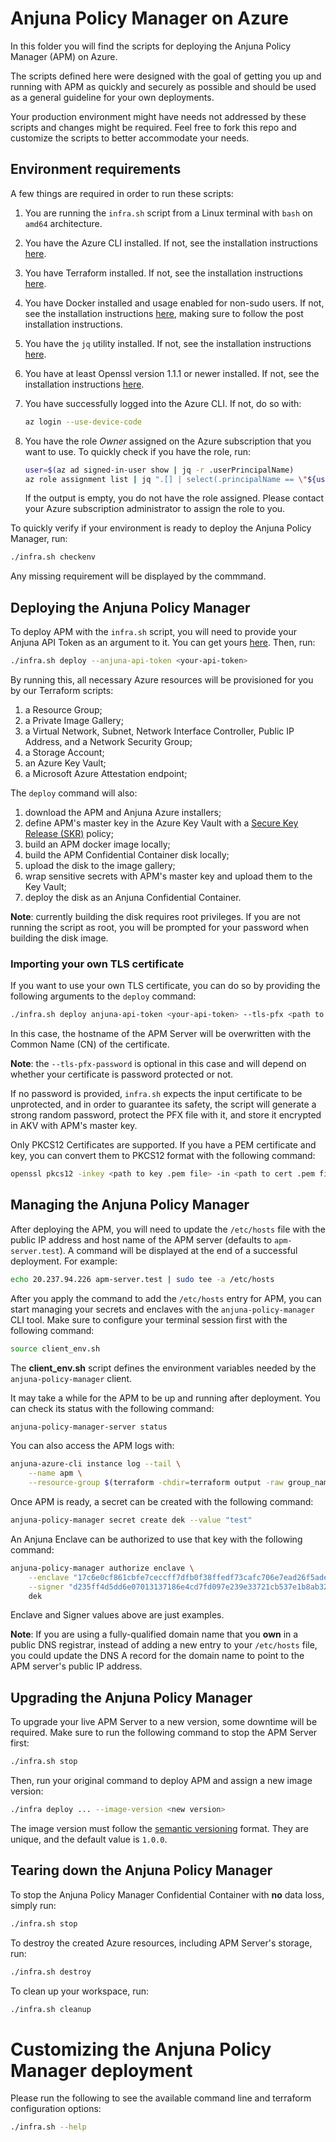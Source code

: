 # Anjuna Policy Manager on Azure

In this folder you will find the scripts for deploying the Anjuna Policy Manager (APM) on Azure. 

The scripts defined here were designed with the goal of getting you up and running with APM as quickly and securely as possible and should be used as a general guideline for your own deployments.

Your production environment might have needs not addressed by these scripts and changes might be required. Feel free to fork this repo and customize the scripts to better accommodate your needs.

## Environment requirements

A few things are required in order to run these scripts:

1. You are running the `infra.sh` script from a Linux terminal with `bash` on `amd64` architecture.

1. You have the Azure CLI installed. If not, see the installation instructions [here](https://docs.microsoft.com/en-us/cli/azure/install-azure-cli).

1. You have Terraform installed. If not, see the installation instructions [here](https://learn.hashicorp.com/tutorials/terraform/install-cli).

1. You have Docker installed and usage enabled for non-sudo users. If not, see the installation instructions [here](https://docs.docker.com/engine/install/ubuntu/), making sure to follow the post installation instructions.

1. You have the `jq` utility installed. If not, see the installation instructions [here](https://stedolan.github.io/jq/download/).

1. You have at least Openssl version 1.1.1 or newer installed. If not, see the installation instructions [here](https://www.openssl.org/source/). 

1. You have successfully logged into the Azure CLI. If not, do so with:

    ```bash
    az login --use-device-code
    ```

1. You have the role *Owner* assigned on the Azure subscription that you want to use. To quickly check if you have the role, run:

    ```bash
    user=$(az ad signed-in-user show | jq -r .userPrincipalName)
    az role assignment list | jq ".[] | select(.principalName == \"${user}\" and .roleDefinitionName == \"Owner\")"
    ```

    If the output is empty, you do not have the role assigned. Please contact your Azure subscription administrator to assign the role to you.

To quickly verify if your environment is ready to deploy the Anjuna Policy Manager, run:

```bash
./infra.sh checkenv
```

Any missing requirement will be displayed by the commmand.

## Deploying the Anjuna Policy Manager

To deploy APM with the `infra.sh` script, you will need to provide your Anjuna API Token as an argument to it. You can get yours [here](https://downloads.anjuna.io). Then, run:

```bash
./infra.sh deploy --anjuna-api-token <your-api-token>
```

By running this, all necessary Azure resources will be provisioned for you by our Terraform scripts:

1. a Resource Group;
1. a Private Image Gallery;
1. a Virtual Network, Subnet, Network Interface Controller, Public IP Address, and a Network Security Group;
1. a Storage Account; 
1. an Azure Key Vault;
1. a Microsoft Azure Attestation endpoint;

The `deploy` command will also:

1. download the APM and Anjuna Azure installers;
1. define APM's master key in the Azure Key Vault with a [Secure Key Release (SKR)](image/README.md) policy;
1. build an APM docker image locally;
1. build the APM Confidential Container disk locally;
1. upload the disk to the image gallery;
1. wrap sensitive secrets with APM's master key and upload them to the Key Vault;
1. deploy the disk as an Anjuna Confidential Container.

**Note**: currently building the disk requires root privileges. If you are not running the script as root, you will be prompted for your password when building the disk image.

### Importing your own TLS certificate

If you want to use your own TLS certificate, you can do so by providing the following arguments to the `deploy` command:

```bash
./infra.sh deploy anjuna-api-token <your-api-token> --tls-pfx <path to your pfx cert> --tls-pfx-password <certificate password>
```

In this case, the hostname of the APM Server will be overwritten with the Common Name (CN) of the certificate.

**Note**: the `--tls-pfx-password` is optional in this case and will depend on whether your certificate is password protected or not.

If no password is provided, `infra.sh` expects the input certificate to be unprotected, and in order to guarantee its safety, the script will generate a strong random password, protect the PFX file with it, and store it encrypted in AKV with APM's master key.

Only PKCS12 Certificates are supported. If you have a PEM certificate and key, you can convert them to PKCS12 format with the following command:

```bash
openssl pkcs12 -inkey <path to key .pem file> -in <path to cert .pem file> -export -out cert.pfx -password pass:<certificate password>
```

## Managing the Anjuna Policy Manager

After deploying the APM, you will need to update the `/etc/hosts` file with the public IP address and host name of the APM server (defaults to `apm-server.test`). A command will be displayed at the end of a successful deployment. For example:

```bash
echo 20.237.94.226 apm-server.test | sudo tee -a /etc/hosts
```

After you apply the command to add the `/etc/hosts` entry for APM, you can start managing your secrets and enclaves with the `anjuna-policy-manager` CLI tool. Make sure to configure your terminal session first with the following command:

```bash
source client_env.sh
```

The **client_env.sh** script defines the environment variables needed by the `anjuna-policy-manager` client.

It may take a while for the APM to be up and running after deployment. You can check its status with the following command:

```bash
anjuna-policy-manager-server status
```

You can also access the APM logs with:

```bash
anjuna-azure-cli instance log --tail \
    --name apm \
    --resource-group $(terraform -chdir=terraform output -raw group_name)
```

Once APM is ready, a secret can be created with the following command:

```bash
anjuna-policy-manager secret create dek --value "test"
```

An Anjuna Enclave can be authorized to use that key with the following command:

```bash
anjuna-policy-manager authorize enclave \
    --enclave "17c6e0cf861cbfe7ceccff7dfb0f38ffedf73cafc706e7ead26f5adecf1d79f4" \
    --signer "d235ff4d5dd6e07013137186e4cd7fd097e239e33721cb537e1b8ab324cf88e0" \
    dek
```

Enclave and Signer values above are just examples.

**Note**: If you are using a fully-qualified domain name that you **own** in a public DNS registrar, instead of adding a new entry to your `/etc/hosts` file, you could update the DNS A record for the domain name to point to the APM server's public IP address.

## Upgrading the Anjuna Policy Manager

To upgrade your live APM Server to a new version, some downtime will be required. Make sure to run the following command to stop the APM Server first:

```bash
./infra.sh stop
```

Then, run your original command to deploy APM and assign a new image version:

```bash
./infra deploy ... --image-version <new version>
```

The image version must follow the [semantic versioning](https://semver.org/) format. They are unique, and the default value is `1.0.0`.

## Tearing down the Anjuna Policy Manager

To stop the Anjuna Policy Manager Confidential Container with **no** data loss, simply run:

```bash
./infra.sh stop
```

To destroy the created Azure resources, including APM Server's storage, run:

```bash
./infra.sh destroy
```

To clean up your workspace, run:

```bash
./infra.sh cleanup
```

# Customizing the Anjuna Policy Manager deployment

Please run the following to see the available command line and terraform configuration options:

```bash
./infra.sh --help
```
